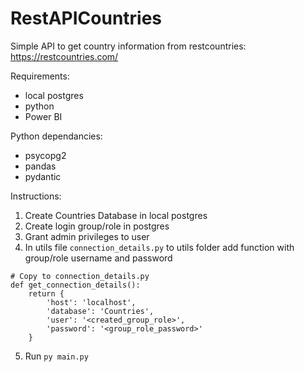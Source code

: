 # RestAPICountries
Simple API to get country information from restcountries: https://restcountries.com/

Requirements:
- local postgres
- python
- Power BI

Python dependancies:
- psycopg2
- pandas
- pydantic

Instructions:
1. Create Countries Database in local postgres
2. Create login group/role in postgres
3. Grant admin privileges to user
4. In utils file `connection_details.py` to utils folder add function with group/role username and password
```
# Copy to connection_details.py
def get_connection_details():
    return {
        'host': 'localhost',
        'database': 'Countries',
        'user': '<created_group_role>',
        'password': '<group_role_password>'
    }
```
5. Run `py main.py`


   

